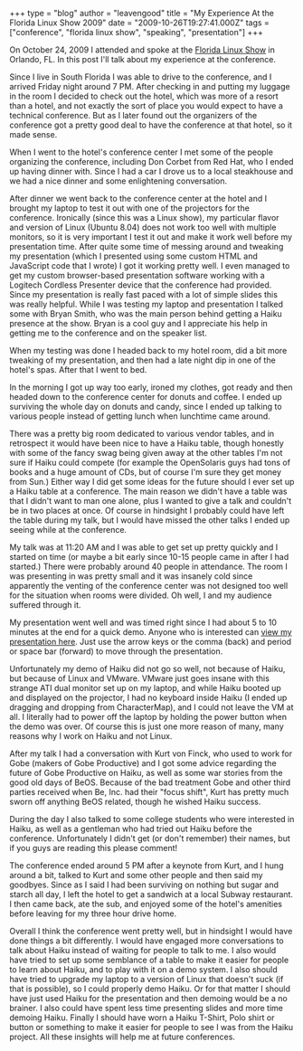 +++
type = "blog"
author = "leavengood"
title = "My Experience At the Florida Linux Show 2009"
date = "2009-10-26T19:27:41.000Z"
tags = ["conference", "florida linux show", "speaking", "presentation"]
+++

<p>On October 24, 2009 I attended and spoke at the <a href="http://www.floridalinuxshow.com/">Florida Linux Show</a> in Orlando, FL. In this post I'll talk about my experience at the conference.</p>
<!--break-->
<p>Since I live in South Florida I was able to drive to the conference, and I arrived Friday night around 7 PM. After checking in and putting my luggage in the room I decided to check out the hotel, which was more of a resort than a hotel, and not exactly the sort of place you would expect to have a technical conference. But as I later found out the organizers of the conference got a pretty good deal to have the conference at that hotel, so it made sense.</p>
<p>When I went to the hotel's conference center I met some of the people organizing the conference, including Don Corbet from Red Hat, who I ended up having dinner with. Since I had a car I drove us to a local steakhouse and we had a nice dinner and some enlightening conversation.</p>
<p>After dinner we went back to the conference center at the hotel and I brought my laptop to test it out with one of the projectors for the conference. Ironically (since this was a Linux show), my particular flavor and version of Linux (Ubuntu 8.04) does not work too well with multiple monitors, so it is very important I test it out and make it work well before my presentation time. After quite some time of messing around and tweaking my presentation (which I presented using some custom HTML and JavaScript code that I wrote) I got it working pretty well. I even managed to get my custom browser-based presentation software working with a Logitech Cordless Presenter device that the conference had provided. Since my presentation is really fast paced with a lot of simple slides this was really helpful. While I was testing my laptop and presentation I talked some with Bryan Smith, who was the main person behind getting a Haiku presence at the show. Bryan is a cool guy and I appreciate his help in getting me to the conference and on the speaker list.</p>
<p>When my testing was done I headed back to my hotel room, did a bit more tweaking of my presentation, and then had a late night dip in one of the hotel's spas. After that I went to bed.</p>
<p>In the morning I got up way too early, ironed my clothes, got ready and then headed down to the conference center for donuts and coffee. I ended up surviving the whole day on donuts and candy, since I ended up talking to various people instead of getting lunch when lunchtime came around.</p>
<p>There was a pretty big room dedicated to various vendor tables, and in retrospect it would have been nice to have a Haiku table, though honestly with some of the fancy swag being given away at the other tables I'm not sure if Haiku could compete (for example the OpenSolaris guys had tons of books and a huge amount of CDs, but of course I'm sure they get money from Sun.) Either way I did get some ideas for the future should I ever set up a Haiku table at a conference. The main reason we didn't have a table was that I didn't want to man one alone, plus I wanted to give a talk and couldn't be in two places at once. Of course in hindsight I probably could have left the table during my talk, but I would have missed the other talks I ended up seeing while at the conference.</p>
<p>My talk was at 11:20 AM and I was able to get set up pretty quickly and I started on time (or maybe a bit early since 10-15 people came in after I had started.) There were probably around 40 people in attendance. The room I was presenting in was pretty small and it was insanely cold since apparently the venting of the conference center was not designed too well for the situation when rooms were divided. Oh well, I and my audience suffered through it.</p>
<p>My presentation went well and was timed right since I had about 5 to 10 minutes at the end for a quick demo. Anyone who is interested can <a href="http://ryanleavengood.com/haiku/florida_linux_show/presentation.html">view my presentation here</a>. Just use the arrow keys or the comma (back) and period or space bar (forward) to move through the presentation.</p>
<p>Unfortunately my demo of Haiku did not go so well, not because of Haiku, but because of Linux and VMware. VMware just goes insane with this strange ATI dual monitor set up on my laptop, and while Haiku booted up and displayed on the projector, I had no keyboard inside Haiku (I ended up dragging and dropping from CharacterMap), and I could not leave the VM at all. I literally had to power off the laptop by holding the power button when the demo was over. Of course this is just one more reason of many, many reasons why I work on Haiku and not Linux.</p>
<p>After my talk I had a conversation with Kurt von Finck, who used to work for Gobe (makers of Gobe Productive) and I got some advice regarding the future of Gobe Productive on Haiku, as well as some war stories from the good old days of BeOS. Because of the bad treatment Gobe and other third parties received when Be, Inc. had their "focus shift", Kurt has pretty much sworn off anything BeOS related, though he wished Haiku success.</p>
<p>During the day I also talked to some college students who were interested in Haiku, as well as a gentleman who had tried out Haiku before the conference. Unfortunately I didn't get (or don't remember) their names, but if you guys are reading this please comment!</p>
<p>The conference ended around 5 PM after a keynote from Kurt, and I hung around a bit, talked to Kurt and some other people and then said my goodbyes. Since as I said I had been surviving on nothing but sugar and starch all day, I left the hotel to get a sandwich at a local Subway restaurant. I then came back, ate the sub, and enjoyed some of the hotel's amenities before leaving for my three hour drive home.</p>
<p>Overall I think the conference went pretty well, but in hindsight I would have done things a bit differently. I would have engaged more conversations to talk about Haiku instead of waiting for people to talk to me. I also would have tried to set up some semblance of a table to make it easier for people to learn about Haiku, and to play with it on a demo system. I also should have tried to upgrade my laptop to a version of Linux that doesn't suck (if that is possible), so I could properly demo Haiku. Or for that matter I should have just used Haiku for the presentation and then demoing would be a no brainer. I also could have spent less time presenting slides and more time demoing Haiku. Finally I should have worn a Haiku T-Shirt, Polo shirt or button or something to make it easier for people to see I was from the Haiku project. All these insights will help me at future conferences.</p>
